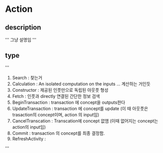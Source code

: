 # Action

## description
'''
그냥 설명임
'''

## type



'''
1. Search
: 찾는거
2. Calculation
: An isolated computation on the inputs ...
계산하는 거인듯 
3. Constructor
: 제공된 인풋만으로 독립된 아웃풋 형성
4. Fetch
: 인풋과 directly 연결된 간단한 정보 검색
5. BeginTransaction
: transaction 에 concept을 outputs한다 
6. UpdateTransaction
: transaction 에 concept를 update (이 때 아웃풋은 trasaction의 concept이며, action 의 input임)
7. CancelTranscation
: Transcation에 concept 없앰 (이때 없어지는 concept는 action의 input임)
8. Commit
: transaction 의 concept를 최종 결정함.
9. RefreshActivity
: 


'''
